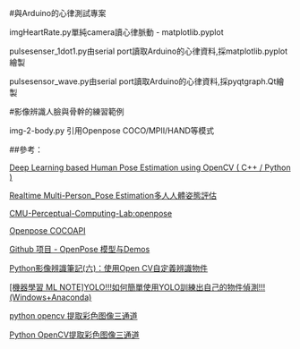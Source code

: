 #與Arduino的心律測試專案

imgHeartRate.py單純camera讀心律脈動 - matplotlib.pyplot

pulsesenser_1dot1.py由serial port讀取Arduino的心律資料,採matplotlib.pyplot繪製

pulsesensor_wave.py由serial port讀取Arduino的心律資料,採pyqtgraph.Qt繪製

#影像辨識人臉與骨幹的練習範例

img-2-body.py 引用Openpose COCO/MPII/HAND等模式

##參考： 

[Deep Learning based Human Pose Estimation using OpenCV ( C++ / Python )](https://www.learnopencv.com/deep-learning-based-human-pose-estimation-using-opencv-cpp-python/)

[Realtime Multi-Person_Pose Estimation多人人體姿態評估](https://github.com/ZheC/Realtime_Multi-Person_Pose_Estimation)

[CMU-Perceptual-Computing-Lab:openpose](https://github.com/CMU-Perceptual-Computing-Lab/openpose)

[Openpose COCOAPI](https://github.com/cocodataset/cocoapi)

[Github 项目 - OpenPose 模型与Demos](https://blog.csdn.net/oJiMoDeYe12345/article/details/84668309)

[Python影像辨識筆記(六)：使用Open CV自定義辨識物件](https://medium.com/@yanweiliu/python%E5%BD%B1%E5%83%8F%E8%BE%A8%E8%AD%98%E7%AD%86%E8%A8%98-%E5%85%AD-%E4%BD%BF%E7%94%A8open-cv%E8%87%AA%E5%AE%9A%E7%BE%A9%E8%BE%A8%E8%AD%98%E7%89%A9%E4%BB%B6-%E4%BB%A5%E8%B2%93%E5%92%AA%E7%82%BA%E4%BE%8B-9cf3e0e19e35)

[[機器學習 ML NOTE]YOLO!!!如何簡單使用YOLO訓練出自己的物件偵測!!! (Windows+Anaconda)](https://medium.com/%E9%9B%9E%E9%9B%9E%E8%88%87%E5%85%94%E5%85%94%E7%9A%84%E5%B7%A5%E7%A8%8B%E4%B8%96%E7%95%8C/%E6%A9%9F%E5%99%A8%E5%AD%B8%E7%BF%92-ml-note-yolo-%E5%88%A9%E7%94%A8%E5%BD%B1%E5%83%8F%E8%BE%A8%E8%AD%98%E5%81%9A%E7%89%A9%E4%BB%B6%E5%81%B5%E6%B8%AC-object-detection-%E7%9A%84%E6%8A%80%E8%A1%93-3ad34a4cac70)

[python opencv 提取彩色图像三通道](https://blog.csdn.net/huanglu_thu13/article/details/52332695)

[Python OpenCV提取彩色图像三通道](https://hlthu.github.io/opencv/2016/06/04/python-opencv-3.html)

